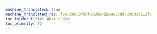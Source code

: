 ```yaml
---
machine_translated: true
machine_translated_rev: f865c9653f9df092694258e0ccdd733c339112f5
toc_folder_title: What's New
toc_priority: 72
---
```



